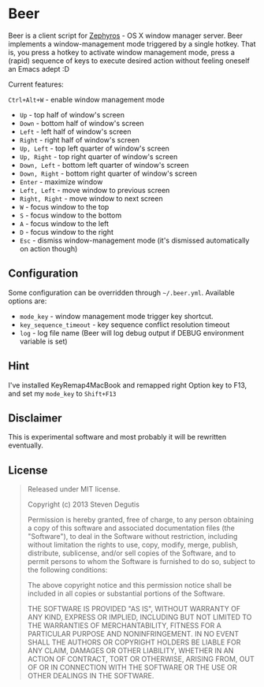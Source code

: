 Beer
====

Beer is a client script for [Zephyros](https://github.com/sdegutis/zephyros) - OS X window manager server.
Beer implements a window-management mode triggered by a single hotkey.
That is, you press a hotkey to activate window management mode, press a (rapid)
sequence of keys to execute desired action without feeling oneself an Emacs adept :D

Current features:

`Ctrl+Alt+W` - enable window management mode

* `Up`           - top half of window's screen
* `Down`         - bottom half of window's screen
* `Left`         - left half of window's screen
* `Right`        - right half of window's screen
* `Up, Left`     - top left quarter of window's screen
* `Up, Right`    - top right quarter of window's screen
* `Down, Left`   - bottom left quarter of window's screen
* `Down, Right`  - bottom right quarter of window's screen
* `Enter`        - maximize window
* `Left, Left`   - move window to previous screen
* `Right, Right` - move window to next screen
* `W`            - focus window to the top
* `S`            - focus window to the bottom
* `A`            - focus window to the left
* `D`            - focus window to the right
* `Esc`          - dismiss window-management mode (it's dismissed automatically on action though)

Configuration
-------------

Some configuration can be overridden through `~/.beer.yml`.
Available options are:
  * `mode_key`             - window management mode trigger key shortcut.
  * `key_sequence_timeout` - key sequence conflict resolution timeout
  * `log`                  - log file name (Beer will log debug output if DEBUG environment variable is set)

Hint
----

I've installed KeyRemap4MacBook and remapped right Option key to F13, and set my `mode_key` to `Shift+F13`

Disclaimer
----------

This is experimental software and most probably it will be rewritten eventually.

License
-------

> Released under MIT license.
>
> Copyright (c) 2013 Steven Degutis
>
> Permission is hereby granted, free of charge, to any person obtaining a copy
> of this software and associated documentation files (the "Software"), to deal
> in the Software without restriction, including without limitation the rights
> to use, copy, modify, merge, publish, distribute, sublicense, and/or sell
> copies of the Software, and to permit persons to whom the Software is
> furnished to do so, subject to the following conditions:
>
> The above copyright notice and this permission notice shall be included in
> all copies or substantial portions of the Software.
>
> THE SOFTWARE IS PROVIDED "AS IS", WITHOUT WARRANTY OF ANY KIND, EXPRESS OR
> IMPLIED, INCLUDING BUT NOT LIMITED TO THE WARRANTIES OF MERCHANTABILITY,
> FITNESS FOR A PARTICULAR PURPOSE AND NONINFRINGEMENT. IN NO EVENT SHALL THE
> AUTHORS OR COPYRIGHT HOLDERS BE LIABLE FOR ANY CLAIM, DAMAGES OR OTHER
> LIABILITY, WHETHER IN AN ACTION OF CONTRACT, TORT OR OTHERWISE, ARISING FROM,
> OUT OF OR IN CONNECTION WITH THE SOFTWARE OR THE USE OR OTHER DEALINGS IN
> THE SOFTWARE.

